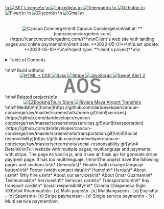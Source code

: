 <div><a href='https://github.com/github.com/darideveloper/blob/master/LICENSE' target='_blank'>\n            <img src='https://img.shields.io/github/license/github.com/darideveloper.svg?style=for-the-badge' alt='MIT License' height='30px'/>\n        </a><a href='https://www.linkedin.com/in/francisco-dari-hernandez-6456b6181/' target='_blank'>\n                <img src='https://img.shields.io/static/v1?style=for-the-badge&message=LinkedIn&color=0A66C2&logo=LinkedIn&logoColor=FFFFFF&label=' alt='Linkedin' height='30px'/>\n            </a><a href='https://t.me/darideveloper' target='_blank'>\n                <img src='https://img.shields.io/static/v1?style=for-the-badge&message=Telegram&color=26A5E4&logo=Telegram&logoColor=FFFFFF&label=' alt='Telegram' height='30px'/>\n            </a><a href='https://github.com/darideveloper' target='_blank'>\n                <img src='https://img.shields.io/static/v1?style=for-the-badge&message=GitHub&color=181717&logo=GitHub&logoColor=FFFFFF&label=' alt='Github' height='30px'/>\n            </a><a href='https://www.fiverr.com/darideveloper?up_rollout=true' target='_blank'>\n                <img src='https://img.shields.io/static/v1?style=for-the-badge&message=Fiverr&color=222222&logo=Fiverr&logoColor=1DBF73&label=' alt='Fiverr' height='30px'/>\n            </a><a href='https://discord.com/users/992019836811083826' target='_blank'>\n                <img src='https://img.shields.io/static/v1?style=for-the-badge&message=Discord&color=5865F2&logo=Discord&logoColor=FFFFFF&label=' alt='Discord' height='30px'/>\n            </a><a href='mailto:darideveloper@gmail.com?subject=Hello Dari Developer' target='_blank'>\n                <img src='https://img.shields.io/static/v1?style=for-the-badge&message=Gmail&color=EA4335&logo=Gmail&logoColor=FFFFFF&label=' alt='Gmail' height='30px'/>\n            </a></div><div align='center'><br><br><img src='https://github.com/darideveloper/cancun-concierge/raw/master/imgs/logo.png' alt='Cancun Concierge' height='80px'/>\n\n# Cancun Concierge\n\nVisit at: **[cancunconciergedmc.com](https://cancunconciergedmc.com/)**\n\nClient's web site with landing pages and online payments\n\nStart date: **2022-05-01**\n\nLast update: **2023-05-10**\n\nProject type: **client's project**\n\n</div><br><details>\n            <summary>Table of Contents</summary>\n            <ol>\n<li><a href='#buildwith'>Build With</a></li>\n<li><a href='#relatedprojects'>Related Projects</a></li>\n<li><a href='#media'>Media</a></li>\n<li><a href='#details'>Details</a></li>\n<li><a href='#roadmap'>Roadmap</a></li></ol>\n        </details><br>\n\n# Build with\n\n<div align='center'><a href='https://developer.mozilla.org/en-US/docs/Web/HTML' target='_blank'> <img src='https://i.imgur.com/OitgDfl.jpeg' alt='HTML + CSS' title='HTML + CSS' height='50px'/> </a><a href='https://sass-lang.com/' target='_blank'> <img src='https://cdn.svgporn.com/logos/sass.svg' alt='Sass' title='Sass' height='50px'/> </a><a href='https://stripe.com/' target='_blank'> <img src='https://cdn.svgporn.com/logos/stripe.svg' alt='Stripe' title='Stripe' height='50px'/> </a><a href='https://www.w3schools.com/js/js_es6.asp' target='_blank'> <img src='https://cdn.svgporn.com/logos/javascript.svg' alt='JavaScript' title='JavaScript' height='50px'/> </a><a href='https://sweetalert2.github.io/' target='_blank'> <img src='https://github.com/sweetalert2/sweetalert2/raw/main/assets/swal2-logo.png' alt='Sweet Alert 2' title='Sweet Alert 2' height='50px'/> </a><a href='https://michalsnik.github.io/aos/' target='_blank'> <img src='https://raw.githubusercontent.com/DariHernandez/DariHernandez/main/imgs/aos.svg' alt='AOS' title='AOS' height='50px'/> </a></div>\n\n# Related projects\n\n<div align='center'><a href='https://github.com/darideveloper/ezbookingtours-store' target='_blank'> <img src='https://ezbookingtours.com/wp-content/uploads/2022/04/EZ-Booking-Tours-Logo.png' alt='EZBookingTours Store' title='EZBookingTours Store' height='50px'/> </a><a href='https://github.com/darideveloper/rivieramayaairporttransfers' target='_blank'> <img src='https://rivieramayaairporttransfers.com/imgs/page-logo-trans.png' alt='Riviera Maya Airport Transfers' title='Riviera Maya Airport Transfers' height='50px'/> </a></div>\n\n# Media\n\n![home](https://github.com/darideveloper/cancun-concierge/raw/master/screenshots/home.gif)\n\n![services](https://github.com/darideveloper/cancun-concierge/raw/master/screenshots/services.gif)\n\n![transportation](https://github.com/darideveloper/cancun-concierge/raw/master/screenshots/transportation.gif)\n\n![Social responsibility](https://github.com/darideveloper/cancun-concierge/raw/master/screenshots/social-responsability.gif)\n\n# Details\n\nFull website with multiple pages, multilanguaje and payments with stripe. The page its  vanilla js, and it use an flask api for generate stripe payment page. It has too multilenguaje. \n\n\nThe project have the following pages and sections:\n\n* General\n\t* Header (with change languaje button)\n\t* Footer (width contact data)\n* Home\n\t* Hero\n\t* About us\n\t* Why hire us\n\t* About our services\n\t* About Omar Guzman\n\t* Testimonials\n* Services\n\t* Services cards\n* Transportation\n\t* Buy transport cards\n* Social responsibility\n\t* Colonia Chiapaneca Siglo XXI\n\n# Roadmap\n\n- [x] Multi pages\n- [x] Multilanguaje\n  - [x] English\n  - [x] Spanish\n- [x] Stripe payments\n    - [x] Single service payment\n    - [x] Multi service payment\n\n
